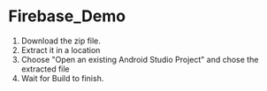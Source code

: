 # Firebase_Demo

1. Download the zip file.
2. Extract it in a location
3. Choose "Open an existing Android Studio Project" and chose the extracted file
4. Wait for Build to finish.
